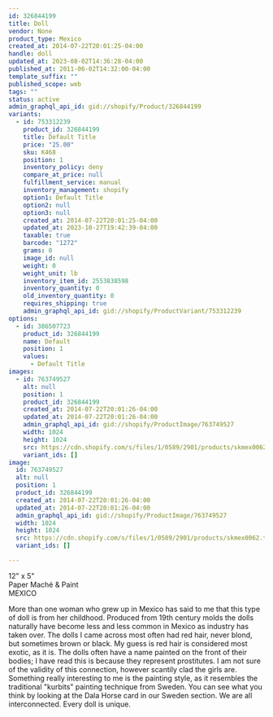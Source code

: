 ```yaml
---
id: 326844199
title: Doll
vendor: None
product_type: Mexico
created_at: 2014-07-22T20:01:25-04:00
handle: doll
updated_at: 2023-08-02T14:36:28-04:00
published_at: 2011-06-02T14:32:00-04:00
template_suffix: ""
published_scope: web
tags: ""
status: active
admin_graphql_api_id: gid://shopify/Product/326844199
variants:
  - id: 753312239
    product_id: 326844199
    title: Default Title
    price: "25.00"
    sku: K468
    position: 1
    inventory_policy: deny
    compare_at_price: null
    fulfillment_service: manual
    inventory_management: shopify
    option1: Default Title
    option2: null
    option3: null
    created_at: 2014-07-22T20:01:25-04:00
    updated_at: 2023-10-27T19:42:39-04:00
    taxable: true
    barcode: "1272"
    grams: 0
    image_id: null
    weight: 0
    weight_unit: lb
    inventory_item_id: 2553838598
    inventory_quantity: 0
    old_inventory_quantity: 0
    requires_shipping: true
    admin_graphql_api_id: gid://shopify/ProductVariant/753312239
options:
  - id: 386507723
    product_id: 326844199
    name: Default
    position: 1
    values:
      - Default Title
images:
  - id: 763749527
    alt: null
    position: 1
    product_id: 326844199
    created_at: 2014-07-22T20:01:26-04:00
    updated_at: 2014-07-22T20:01:26-04:00
    admin_graphql_api_id: gid://shopify/ProductImage/763749527
    width: 1024
    height: 1024
    src: https://cdn.shopify.com/s/files/1/0589/2901/products/skmex0062.tif.jpeg?v=1406073686
    variant_ids: []
image:
  id: 763749527
  alt: null
  position: 1
  product_id: 326844199
  created_at: 2014-07-22T20:01:26-04:00
  updated_at: 2014-07-22T20:01:26-04:00
  admin_graphql_api_id: gid://shopify/ProductImage/763749527
  width: 1024
  height: 1024
  src: https://cdn.shopify.com/s/files/1/0589/2901/products/skmex0062.tif.jpeg?v=1406073686
  variant_ids: []

---
```


12" x 5"  
Paper Maché & Paint  
MEXICO

More than one woman who grew up in Mexico has said to me that this type of doll is from her childhood. Produced from 19th century molds the dolls naturally have become less and less common in Mexico as industry has taken over. The dolls I came across most often had red hair, never blond, but sometimes brown or black. My guess is red hair is considered most exotic, as it is. The dolls often have a name painted on the front of their bodies; I have read this is because they represent prostitutes. I am not sure of the validity of this connection, however scantily clad the girls are. Something really interesting to me is the painting style, as it resembles the traditional "kurbits" painting technique from Sweden. You can see what you think by looking at the Dala Horse card in our Sweden section. We are all interconnected. Every doll is unique.
